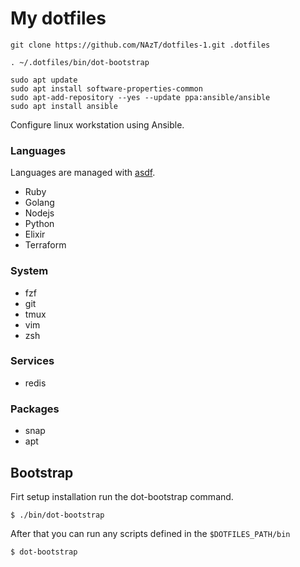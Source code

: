 # My dotfiles

    git clone https://github.com/NAzT/dotfiles-1.git .dotfiles

    . ~/.dotfiles/bin/dot-bootstrap
    
    sudo apt update
    sudo apt install software-properties-common
    sudo apt-add-repository --yes --update ppa:ansible/ansible
    sudo apt install ansible
    
Configure linux workstation using Ansible.

### Languages

Languages are managed with [asdf](https://asdf-vm.com/#/).

- Ruby
- Golang
- Nodejs
- Python
- Elixir
- Terraform

### System

- fzf
- git
- tmux
- vim
- zsh

### Services

- redis

### Packages

- snap
- apt

## Bootstrap

Firt setup installation run the dot-bootstrap command.

```
$ ./bin/dot-bootstrap
```

After that you can run any scripts defined in the `$DOTFILES_PATH/bin`

```
$ dot-bootstrap
```
